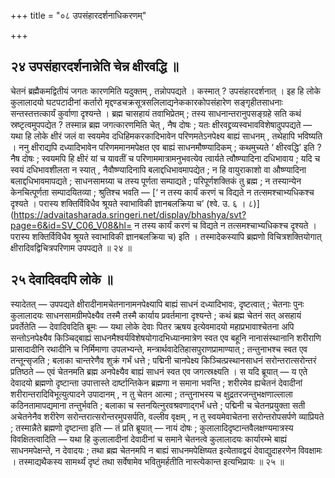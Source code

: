 +++
title = "०८ उपसंहारदर्शनाधिकरणम्"

+++

## २४ उपसंहारदर्शनान्नेति चेन्न क्षीरवद्धि ॥

चेतनं ब्रह्मैकमद्वितीयं जगतः कारणमिति यदुक्तम् , तन्नोपपद्यते । कस्मात् ? उपसंहारदर्शनात् । इह हि लोके कुलालादयो घटपटादीनां कर्तारो मृद्दण्डचक्रसूत्रसलिलाद्यनेककारकोपसंहारेण सङ्गृहीतसाधनाः सन्तस्तत्तत्कार्यं कुर्वाणा दृश्यन्ते । ब्रह्म चासहायं तवाभिप्रेतम् ; तस्य साधनान्तरानुपसङ्ग्रहे सति कथं स्रष्टृत्वमुपपद्येत ? तस्मान्न ब्रह्म जगत्कारणमिति चेत् , नैष दोषः ; यतः क्षीरवद्द्रव्यस्वभावविशेषादुपपद्यते — यथा हि लोके क्षीरं जलं वा स्वयमेव दधिहिमकरकादिभावेन परिणमतेऽनपेक्ष्य बाह्यं साधनम् , तथेहापि भविष्यति । ननु क्षीराद्यपि दध्यादिभावेन परिणममानमपेक्षत एव बाह्यं साधनमौष्ण्यादिकम् ; कथमुच्यते ‘ क्षीरवद्धि’ इति ? नैष दोषः ; स्वयमपि हि क्षीरं यां च यावतीं च परिणाममात्रामनुभवत्येव त्वार्यते त्वौष्ण्यादिना दधिभावाय ; यदि च स्वयं दधिभावशीलता न स्यात् , नैवौष्ण्यादिनापि बलाद्दधिभावमापद्येत ; न हि वायुराकाशो वा औष्ण्यादिना बलाद्दधिभावमापद्यते ; साधनसामग्र्या च तस्य पूर्णता सम्पाद्यते ; परिपूर्णशक्तिकं तु ब्रह्म ; न तस्यान्येन केनचित्पूर्णता सम्पादयितव्या ; श्रुतिश्च भवति — [‘ न तस्य कार्यं करणं च विद्यते न तत्समश्चाभ्यधिकश्च दृश्यते । परास्य शक्तिर्विविधैव श्रूयते स्वाभाविकी ज्ञानबलक्रिया च’ (श्वे. उ. ६ । ८)](https://advaitasharada.sringeri.net/display/bhashya/svt?page=6&id=SV_C06_V08&hl= न तस्य कार्यं करणं च विद्यते न तत्समश्चाभ्यधिकश्च दृश्यते । परास्य शक्तिर्विविधैव श्रूयते स्वाभाविकी ज्ञानबलक्रिया च) इति । तस्मादेकस्यापि ब्रह्मणो विचित्रशक्तियोगात् क्षीरादिवद्विचित्रपरिणाम उपपद्यते ॥ २४ ॥

## २५ देवादिवदपि लोके ॥

स्यादेतत् — उपपद्यते क्षीरादीनामचेतनानामनपेक्ष्यापि बाह्यं साधनं दध्यादिभावः, दृष्टत्वात् ; चेतनाः पुनः कुलालादयः साधनसामग्रीमपेक्ष्यैव तस्मै तस्मै कार्याय प्रवर्तमाना दृश्यन्ते ; कथं ब्रह्म चेतनं सत् असहायं प्रवर्तेतेति — देवादिवदिति ब्रूमः — यथा लोके देवाः पितर ऋषय इत्येवमादयो महाप्रभावाश्चेतना अपि सन्तोऽनपेक्ष्यैव किञ्चिद्बाह्यं साधनमैश्वर्यविशेषयोगादभिध्यानमात्रेण स्वत एव बहूनि नानासंस्थानानि शरीराणि प्रासादादीनि रथादीनि च निर्मिमाणा उपलभ्यन्ते, मन्त्रार्थवादेतिहासपुराणप्रामाण्यात् ; तन्तुनाभश्च स्वत एव तन्तून्सृजति ; बलाका चान्तरेणैव शुक्रं गर्भं धत्ते ; पद्मिनी चानपेक्ष्य किञ्चित्प्रस्थानसाधनं सरोन्तरात्सरोन्तरं प्रतिष्ठते — एवं चेतनमति ब्रह्म अनपेक्ष्यैव बाह्यं साधनं स्वत एव जगत्स्रक्ष्यति । स यदि ब्रूयात् — य एते देवादयो ब्रह्मणो दृष्टान्ता उपात्तास्ते दार्ष्टान्तिकेन ब्रह्मणा न समाना भवन्ति ; शरीरमेव ह्यचेतनं देवादीनां शरीरान्तरादिविभूत्युत्पादने उपादानम् , न तु चेतन आत्मा ; तन्तुनाभस्य च क्षुद्रतरजन्तुभक्षणाल्लाला कठिनतामापद्यमाना तन्तुर्भवति ; बलाका च स्तनयित्नुरवश्रवणाद्गर्भं धत्ते ; पद्मिनी च चेतनप्रयुक्ता सती अचेतनेनैव शरीरेण सरोन्तरात्सरोन्तरमुपसर्पति, वल्लीव वृक्षम् , न तु स्वयमेवाचेतना सरोन्तरोपसर्पणे व्याप्रियते ; तस्मान्नैते ब्रह्मणो दृष्टान्ता इति — तं प्रति ब्रूयात् — नायं दोषः ; कुलालादिदृष्टान्तवैलक्षण्यमात्रस्य विवक्षितत्वादिति — यथा हि कुलालादीनां देवादीनां च समाने चेतनत्वे कुलालादयः कार्यारम्भे बाह्यं साधनमपेक्षन्ते, न देवादयः ; तथा ब्रह्म चेतनमपि न बाह्यं साधनमपेक्षिष्यत इत्येतावद्वयं देवाद्युदाहरणेन विवक्षामः । तस्माद्यथैकस्य सामर्थ्यं दृष्टं तथा सर्वेषामेव भवितुमर्हतीति नास्त्येकान्त इत्यभिप्रायः ॥ २५ ॥
